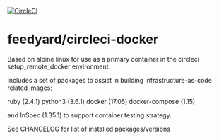 [![CircleCI](https://circleci.com/gh/feedyard/circleci-docker.svg?style=shield)](https://circleci.com/gh/feedyard/circleci-docker)

# feedyard/circleci-docker

Based on alpine linux for use as a primary container in the circleci setup_remote_docker environment.

Includes a set of packages to assist in building infrastructure-as-code related images:

ruby (2.4.1)
python3 (3.6.1)
docker (17.05)
docker-compose (1.15)

and InSpec (1.35.1) to support container testing strategy.

See CHANGELOG for list of installed packages/versions

